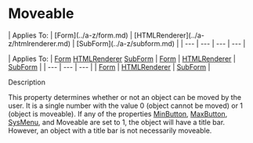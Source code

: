 




<h1 class="heading"><span class="name">Moveable</span></h1>
| Applies To: | [Form](../a-z/form.md) | [HTMLRenderer](../a-z/htmlrenderer.md) | [SubForm](../a-z/subform.md) |
| --- | --- | --- | ---  |

| Applies To: | [Form](../a-z/form.md) [HTMLRenderer](../a-z/htmlrenderer.md) [SubForm](../a-z/subform.md) | [Form](../a-z/form.md) | [HTMLRenderer](../a-z/htmlrenderer.md) | [SubForm](../a-z/subform.md) |
| --- | --- | ---  |
| [Form](../a-z/form.md) | [HTMLRenderer](../a-z/htmlrenderer.md) | [SubForm](../a-z/subform.md) |


Description


This property determines whether or not an object can be moved by the user. It is a single number with the value 0 (object cannot be moved) or 1 (object is moveable). If any of the properties [MinButton](../a-z/minbutton.md), [MaxButton](../a-z/maxbutton.md), [SysMenu](../a-z/sysmenu.md), and Moveable are set to 1, the object will have a title bar. However, an object with a title bar is not necessarily moveable.




